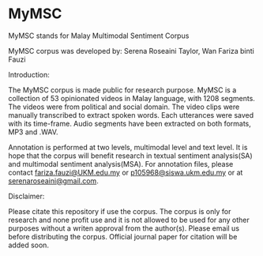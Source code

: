 # MyMSC
MyMSC stands for Malay Multimodal Sentiment Corpus

MyMSC corpus was developed by:
Serena Roseaini Taylor, Wan Fariza binti Fauzi 

Introduction:

The MyMSC corpus is made public for research purpose.
MyMSC is a collection of 53 opinionated videos in Malay language, with 1208 segments. The videos were from political and social domain.
The video clips were manually transcribed to extract spoken words. Each utterances were saved with its time-frame.
Audio segments have been extracted on both formats, MP3 and .WAV.

Annotation is performed at two levels, multimodal level and text level. It is hope that the corpus will benefit research in textual sentiment analysis(SA)
and multimodal sentiment analysis(MSA).
For annotation files, please contact fariza.fauzi@UKM.edu.my or p105968@siswa.ukm.edu.my or at serenaroseaini@gmail.com.

Disclaimer:

Please citate this repository if use the corpus.
The corpus is only for research and none profit use and it is not allowed to be used for any other purposes without a writen approval from the author(s). 
Please email us before distributing the corpus.
Official journal paper for citation will be added soon.
